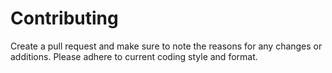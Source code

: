 # Contributing

Create a pull request and make sure to note the reasons for any changes or additions. Please adhere to current coding style and format.
